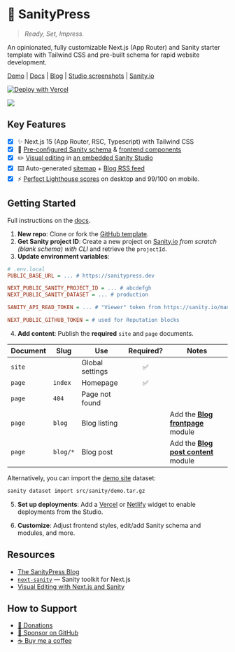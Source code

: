 # 🖤 SanityPress

> _Ready, Set, Impress._

An opinionated, fully customizable Next.js (App Router) and Sanity starter template with Tailwind CSS and pre-built schema for rapid website development.

[Demo](https://sanitypress.dev) | [Docs](https://sanitypress.dev/docs) | [Blog](https://sanitypress.dev/blog) | [Studio screenshots](https://sanitypress.dev/studio-screenshots) | [Sanity.io](https://www.sanity.io/templates/sanitypress)

[![Deploy with Vercel](https://vercel.com/button)](https://vercel.com/new/clone?repository-url=https%3A%2F%2Fgithub.com%2Fnuotsu%2Fsanitypress&env=NEXT_PUBLIC_BASE_URL,NEXT_PUBLIC_SANITY_PROJECT_ID,NEXT_PUBLIC_SANITY_DATASET,SANITY_API_READ_TOKEN&envDescription=Values%20needed%20to%20connect%20a%20Sanity%20CMS&envLink=https%3A%2F%2Fsanitypress.dev%2Fdocs%2Fgetting-started&demo-title=SanityPress&demo-description=Official%20website%20and%20blog%20for%20SanityPress%2C%20built%20with%20SanityPress&demo-url=https%3A%2F%2Fsanitypress.dev&demo-image=https%3A%2F%2Fcdn.sanity.io%2Fimages%2Felyfelq1%2Fproduction%2F7fb61a2b110f509582f0f43cb1e397f8fa9e5c07-2814x1798.png%3Fw%3D1600)

![](https://cdn.sanity.io/images/elyfelq1/production/61657e3b9cd03b3c7333221c153f8640ac6f13e0-1934x1209.png)

## Key Features

- [x] ✨ Next.js 15 (App Router, RSC, Typescript) with Tailwind CSS
- [x] 📕 [Pre-configured Sanity schema](/src/sanity/schemaTypes/index.ts) & [frontend components](/src/ui/)
- [x] ✏️ [Visual editing](https://sanitypress.dev/blog/visual-editing) in [an embedded Sanity Studio](https://sanitypress.dev/blog/why-you-should-embed-your-studio)
- [x] ⌨️ Auto-generated [sitemap](https://sanitypress.dev/sitemap.xml) + [Blog RSS feed](https://sanitypress.dev/blog/rss.xml)
- [x] ⚡ [Perfect Lighthouse scores](https://sanitypress.dev/blog/how-fast-is-sanitypress) on desktop and 99/100 on mobile.

## Getting Started

Full instructions on the [docs](https://sanitypress.dev/docs).

1. **New repo**: Clone or fork the [GitHub template](https://github.com/nuotsu/sanitypress).
2. **Get Sanity project ID**: Create a new project on [Sanity.io](https://sanity.io/manage) _from scratch (blank schema) with CLI_ and retrieve the `projectId`.
3. **Update environment variables**:

```ini
# .env.local
PUBLIC_BASE_URL = ... # https://sanitypress.dev

NEXT_PUBLIC_SANITY_PROJECT_ID = ... # abcdefgh
NEXT_PUBLIC_SANITY_DATASET = ... # production

SANITY_API_READ_TOKEN = ... # "Viewer" token from https://sanity.io/manage

NEXT_PUBLIC_GITHUB_TOKEN = # used for Reputation blocks
```

4. **Add content**: Publish the **required** `site` and `page` documents.

| Document | Slug     | Use             | Required? | Notes                                                                                          |
| -------- | -------- | --------------- | :-------: | ---------------------------------------------------------------------------------------------- |
| `site`   |          | Global settings |    ✅     |                                                                                                |
| `page`   | `index`  | Homepage        |    ✅     |                                                                                                |
| `page`   | `404`    | Page not found  |           |                                                                                                |
| `page`   | `blog`   | Blog listing    |           | Add the [**Blog frontpage**](https://sanitypress.dev/docs/modules/blog-frontpage) module       |
| `page`   | `blog/*` | Blog post       |           | Add the [**Blog post content**](https://sanitypress.dev/docs/modules/blog-post-content) module |

Alternatively, you can import the [demo site](https://demo.sanitypress.dev) dataset:

```sh
sanity dataset import src/sanity/demo.tar.gz
```

5. **Set up deployments**: Add a [Vercel](https://www.sanity.io/plugins/vercel-dashboard-widget) or [Netlify](https://www.sanity.io/plugins/sanity-plugin-dashboard-widget-netlify) widget to enable deployments from the Studio.

6. **Customize**: Adjust frontend styles, edit/add Sanity schema and modules, and more.

## Resources

- [The SanityPress Blog](https://sanitypress.dev/blog)
- [`next-sanity`](https://www.sanity.io/plugins/next-sanity) — Sanity toolkit for Next.js
- [Visual Editing with Next.js and Sanity](https://www.sanity.io/guides/nextjs-app-router-live-preview)

## How to Support

- [🧡 Donations](https://sanitypress.dev/how-to-support)
- [🩷 Sponsor on GitHub](https://github.com/sponsors/nuotsu)
- [☕ Buy me a coffee](https://buymeacoffee.com/nuotsu)
